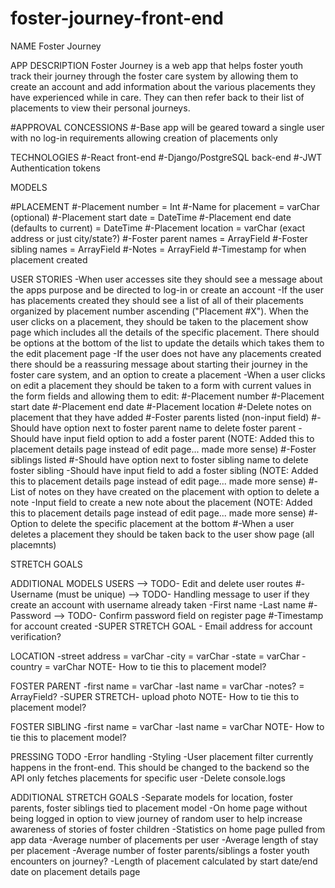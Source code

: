 # foster-journey-front-end

NAME
Foster Journey


APP DESCRIPTION
Foster Journey is a web app that helps foster youth track their journey through the foster care system by allowing them to create an account and add information about the various placements they have experienced while in care. They can then refer back to their list of placements to view their personal journeys.


#APPROVAL CONCESSIONS
#-Base app will be geared toward a single user with no log-in requirements allowing creation of placements only


TECHNOLOGIES
#-React front-end
#-Django/PostgreSQL back-end
#-JWT Authentication tokens


MODELS

#PLACEMENT
#-Placement number = Int
#-Name for placement = varChar (optional)
#-Placement start date = DateTime
#-Placement end date (defaults to current) = DateTime
#-Placement location = varChar (exact address or just city/state?)
#-Foster parent names = ArrayField
#-Foster sibling names = ArrayField
#-Notes = ArrayField
#-Timestamp for when placement created


USER STORIES
-When user accesses site they should see a message about the apps purpose and be directed to log-in or create an account
-If the user has placements created they should see a list of all of their placements organized by placement number ascending ("Placement #X"). When the user clicks on a placement, they should be taken to the placement show page which includes all the details of the specific placement. There should be options at the bottom of the list to update the details which takes them to the edit placement page
-If the user does not have any placements created there should be a reassuring message about starting their journey in the foster care system, and an option to create a placement
-When a user clicks on edit a placement they should be taken to a form with current values in the form fields and allowing them to edit:
	#-Placement number
	#-Placement start date
	#-Placement end date
	#-Placement location
    #-Delete notes on placement that they have added
	#-Foster parents listed (non-input field)
	#-Should have option next to foster parent name to delete foster parent
	-Should have input field option to add a foster parent (NOTE: Added this to placement details page instead of edit page... made more sense)
	#-Foster siblings listed
	#-Should have option next to foster sibling name to delete foster sibling
	-Should have input field to add a foster sibling (NOTE: Added this to placement details page instead of edit page... made more sense)
	#-List of notes on they have created on the placement with option to delete a note
	-Input field to create a new note about the placement (NOTE: Added this to placement details page instead of edit page... made more sense)
	#-Option to delete the specific placement at the bottom
	#-When a user deletes a placement they should be taken back to the user show page (all placemnts)


STRETCH GOALS

ADDITIONAL MODELS
USERS --> TODO- Edit and delete user routes
#-Username (must be unique) --> TODO- Handling message to user if they create an account with username already taken
-First name
-Last name
#-Password --> TODO- Confirm password field on register page
#-Timestamp for account created
-SUPER STRETCH GOAL - Email address for account verification?
			
LOCATION
-street address = varChar
-city = varChar
-state = varChar
-country = varChar
NOTE- How to tie this to placement model?

FOSTER PARENT
-first name = varChar
-last name = varChar
-notes? = ArrayField?
-SUPER STRETCH- upload photo
NOTE- How to tie this to placement model?

FOSTER SIBLING
-first name = varChar
-last name = varChar
NOTE- How to tie this to placement model?


PRESSING TODO
-Error handling
-Styling
-User placement filter currently happens in the front-end. This should be changed to the backend so the API only fetches placements for specific user
-Delete console.logs


ADDITIONAL STRETCH GOALS
-Separate models for location, foster parents, foster siblings tied to placement model
-On home page without being logged in option to view journey of random user to help increase awareness of stories of foster children
-Statistics on home page pulled from app data
	-Average number of placements per user
	-Average length of stay per placement
	-Average number of foster parents/siblings a foster youth encounters on journey?
	-Length of placement calculated by start date/end date on placement details page
